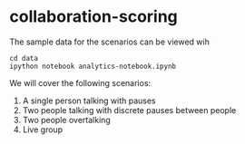 # collaboration-scoring

The sample data for the scenarios can be viewed wih 

    cd data
    ipython notebook analytics-notebook.ipynb

We will cover the following scenarios: 

1. A single person talking with pauses
2. Two people talking with discrete pauses between people 
3. Two people overtalking 
4. Live group 

